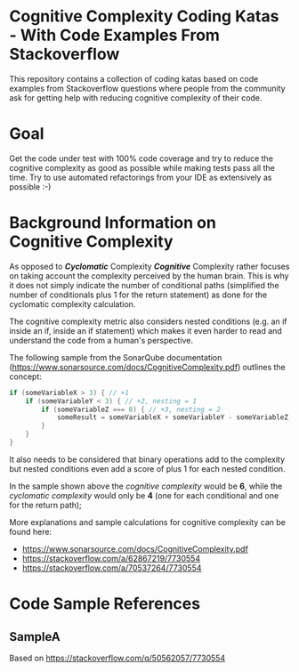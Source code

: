 # Cognitive Complexity Coding Katas - With Code Examples From Stackoverflow

This repository contains a collection of coding katas based on code examples from Stackoverflow questions where people from the community ask for getting help with reducing cognitive complexity of their code.

# Goal

Get the code under test with 100% code coverage and try to reduce the cognitive complexity as good as possible while making tests pass all the time.
Try to use automated refactorings from your IDE as extensively as possible :-) 

# Background Information on Cognitive Complexity

As opposed to ***Cyclomatic*** Complexity ***Cognitive*** Complexity rather focuses on taking account the complexity perceived by the human brain. This is why it does not simply indicate the number of conditional paths (simplified the number of conditionals plus 1 for the return statement) as done for the cyclomatic complexity calculation.

The cognitive complexity metric also considers nested conditions (e.g. an if inside an if, inside an if statement) which makes it even harder to read and understand the code from a human's perspective.

The following sample from the SonarQube documentation (https://www.sonarsource.com/docs/CognitiveComplexity.pdf) outlines the concept:

```java
if (someVariableX > 3) { // +1
    if (someVariableY < 3) { // +2, nesting = 1
        if (someVariableZ === 8) { // +3, nesting = 2
            someResult = someVariableX + someVariableY - someVariableZ;
        }
    }
}
```

It also needs to be considered that binary operations add to the complexity but nested conditions even add a score of plus 1 for each nested condition.

In the sample shown above the *cognitive complexity* would be **6**, while the *cyclomatic complexity* would only be **4** (one for each conditional and one for the return path);

More explanations and sample calculations for cognitive complexity can be found here:
- https://www.sonarsource.com/docs/CognitiveComplexity.pdf
- https://stackoverflow.com/a/62867219/7730554
- https://stackoverflow.com/a/70537264/7730554

# Code Sample References

## SampleA

Based on https://stackoverflow.com/q/50562057/7730554
